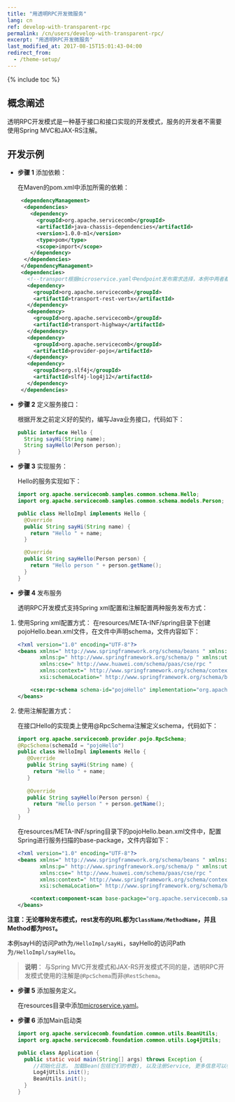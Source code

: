 ```yaml
---
title: "用透明RPC开发微服务"
lang: cn
ref: develop-with-transparent-rpc
permalink: /cn/users/develop-with-transparent-rpc/
excerpt: "用透明RPC开发微服务"
last_modified_at: 2017-08-15T15:01:43-04:00
redirect_from:
  - /theme-setup/
---
```


{% include toc %}
## 概念阐述

透明RPC开发模式是一种基于接口和接口实现的开发模式，服务的开发者不需要使用Spring MVC和JAX-RS注解。

## 开发示例
* **步骤 1** 添加依赖：

   在Maven的pom.xml中添加所需的依赖：

   ```xml
    <dependencyManagement>
     <dependencies>
       <dependency>
         <groupId>org.apache.servicecomb</groupId>
         <artifactId>java-chassis-dependencies</artifactId>
         <version>1.0.0-m1</version>
         <type>pom</type>
         <scope>import</scope>
       </dependency>
     </dependencies>
    </dependencyManagement>
    <dependencies>
      <!--transport根据microservice.yaml中endpoint发布需求选择，本例中两者都引入，也可以二选一-->
      <dependency>
        <groupId>org.apache.servicecomb</groupId>
        <artifactId>transport-rest-vertx</artifactId>
      </dependency>
      <dependency>
        <groupId>org.apache.servicecomb</groupId>
        <artifactId>transport-highway</artifactId>
      </dependency>
      <dependency>
        <groupId>org.apache.servicecomb</groupId>
        <artifactId>provider-pojo</artifactId>
      </dependency>
      <dependency>
        <groupId>org.slf4j</groupId>
        <artifactId>slf4j-log4j12</artifactId>
      </dependency>
    </dependencies>
   ```

* **步骤 2** 定义服务接口：

   根据开发之前定义好的契约，编写Java业务接口，代码如下：

   ```java
   public interface Hello {
     String sayHi(String name);
     String sayHello(Person person);
   }
   ```

* **步骤 3** 实现服务：

   Hello的服务实现如下：

   ```java
   import org.apache.servicecomb.samples.common.schema.Hello;
   import org.apache.servicecomb.samples.common.schema.models.Person;

   public class HelloImpl implements Hello {
     @Override
     public String sayHi(String name) {
       return "Hello " + name;
     }

     @Override
     public String sayHello(Person person) {
       return "Hello person " + person.getName();
     }
   }
   ```

* **步骤 4** 发布服务

   透明RPC开发模式支持Spring xml配置和注解配置两种服务发布方式：

1. 使用Spring xml配置方式：
   在resources/META-INF/spring目录下创建pojoHello.bean.xml文件，在文件中声明schema，文件内容如下：

   ```xml
   <?xml version="1.0" encoding="UTF-8"?>
   <beans xmlns=" http://www.springframework.org/schema/beans " xmlns:xsi=" http://www.w3.org/2001/XMLSchema-instance "
          xmlns:p=" http://www.springframework.org/schema/p " xmlns:util=" http://www.springframework.org/schema/util "
          xmlns:cse=" http://www.huawei.com/schema/paas/cse/rpc "
          xmlns:context=" http://www.springframework.org/schema/context "
          xsi:schemaLocation=" http://www.springframework.org/schema/beans classpath:org/springframework/beans/factory/xml/spring-beans-3.0.xsd http://www.springframework.org/schema/context http://www.springframework.org/schema/context/spring-context-3.0.xsd http://www.huawei.com/schema/paas/cse/rpc classpath:META-INF/spring/spring-paas-cse-rpc.xsd">

       <cse:rpc-schema schema-id="pojoHello" implementation="org.apache.servicecomb.samples.pojo.provider.PojoHelloImpl"/>
   </beans>
   ```

2. 使用注解配置方式：

   在接口Hello的实现类上使用@RpcSchema注解定义schema，代码如下：

   ```java
   import org.apache.servicecomb.provider.pojo.RpcSchema;
   @RpcSchema(schemaId = "pojoHello")
   public class HelloImpl implements Hello {
      @Override
      public String sayHi(String name) {
        return "Hello " + name;
      }
 
      @Override
      public String sayHello(Person person) {
        return "Hello person " + person.getName();
      }
   }
   ```

   在resources/META-INF/spring目录下的pojoHello.bean.xml文件中，配置Spring进行服务扫描的base-package，文件内容如下：

   ```xml
   <?xml version="1.0" encoding="UTF-8"?>
   <beans xmlns=" http://www.springframework.org/schema/beans " xmlns:xsi=" http://www.w3.org/2001/XMLSchema-instance "
          xmlns:p=" http://www.springframework.org/schema/p " xmlns:util=" http://www.springframework.org/schema/util "
          xmlns:cse=" http://www.huawei.com/schema/paas/cse/rpc "
          xmlns:context=" http://www.springframework.org/schema/context "
          xsi:schemaLocation=" http://www.springframework.org/schema/beans classpath:org/springframework/beans/factory/xml/spring-beans-3.0.xsd http://www.springframework.org/schema/context http://www.springframework.org/schema/context/spring-context-3.0.xsd http://www.huawei.com/schema/paas/cse/rpc classpath:META-INF/spring/spring-paas-cse-rpc.xsd">
   
       <context:component-scan base-package="org.apache.servicecomb.samples.pojo.provider"/>
   </beans>
   ```

**注意：无论哪种发布模式，rest发布的URL都为`ClassName/MethodName`，并且Method都为`POST`。**
         
本例sayHi的访问Path为`/HelloImpl/sayHi`，sayHello的访问Path为`/HelloImpl/sayHello`。

> **说明**：
与Spring MVC开发模式和JAX-RS开发模式不同的是，透明RPC开发模式使用的注解是`@RpcSchema`而非`@RestSchema`。

* **步骤 5** 添加服务定义。

   在resources目录中添加[microservice.yaml](http://servicecomb.incubator.apache.org/cn/users/service-definition/)。

* **步骤 6** 添加Main启动类

   ```java
   import org.apache.servicecomb.foundation.common.utils.BeanUtils;
   import org.apache.servicecomb.foundation.common.utils.Log4jUtils;

   public class Application {
     public static void main(String[] args) throws Exception {
        //初始化日志， 加载Bean(包括它们的参数), 以及注册Service, 更多信息可以参见文档 : http://servicecomb.incubator.apache.org/cn/users/application-boot-process/
        Log4jUtils.init();
        BeanUtils.init();
     }
   }
   ```